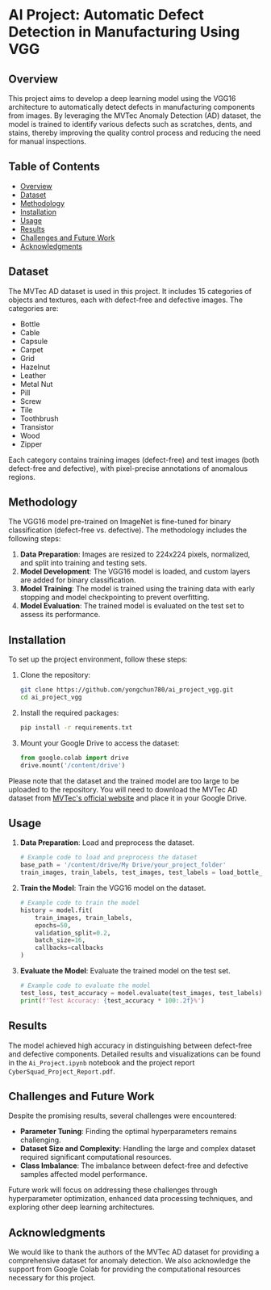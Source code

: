 # AI Project: Automatic Defect Detection in Manufacturing Using VGG

## Overview

This project aims to develop a deep learning model using the VGG16 architecture to automatically detect defects in manufacturing components from images. By leveraging the MVTec Anomaly Detection (AD) dataset, the model is trained to identify various defects such as scratches, dents, and stains, thereby improving the quality control process and reducing the need for manual inspections.

## Table of Contents

- [Overview](#overview)
- [Dataset](#dataset)
- [Methodology](#methodology)
- [Installation](#installation)
- [Usage](#usage)
- [Results](#results)
- [Challenges and Future Work](#challenges-and-future-work)
- [Acknowledgments](#acknowledgments)

## Dataset

The MVTec AD dataset is used in this project. It includes 15 categories of objects and textures, each with defect-free and defective images. The categories are:

- Bottle
- Cable
- Capsule
- Carpet
- Grid
- Hazelnut
- Leather
- Metal Nut
- Pill
- Screw
- Tile
- Toothbrush
- Transistor
- Wood
- Zipper

Each category contains training images (defect-free) and test images (both defect-free and defective), with pixel-precise annotations of anomalous regions.

## Methodology

The VGG16 model pre-trained on ImageNet is fine-tuned for binary classification (defect-free vs. defective). The methodology includes the following steps:

1. **Data Preparation**: Images are resized to 224x224 pixels, normalized, and split into training and testing sets.
2. **Model Development**: The VGG16 model is loaded, and custom layers are added for binary classification.
3. **Model Training**: The model is trained using the training data with early stopping and model checkpointing to prevent overfitting.
4. **Model Evaluation**: The trained model is evaluated on the test set to assess its performance.

## Installation

To set up the project environment, follow these steps:

1. Clone the repository:
   ```bash
   git clone https://github.com/yongchun780/ai_project_vgg.git
   cd ai_project_vgg
   ```

2. Install the required packages:
   ```bash
   pip install -r requirements.txt
   ```

3. Mount your Google Drive to access the dataset:
   ```python
   from google.colab import drive
   drive.mount('/content/drive')
   ```

Please note that the dataset and the trained model are too large to be uploaded to the repository. You will need to download the MVTec AD dataset from [MVTec's official website](https://www.mvtec.com/company/research/datasets/mvtec-ad) and place it in your Google Drive.

## Usage

1. **Data Preparation**: Load and preprocess the dataset.
   ```python
   # Example code to load and preprocess the dataset
   base_path = '/content/drive/My Drive/your_project_folder'
   train_images, train_labels, test_images, test_labels = load_bottle_data(base_path)
   ```

2. **Train the Model**: Train the VGG16 model on the dataset.
   ```python
   # Example code to train the model
   history = model.fit(
       train_images, train_labels,
       epochs=50,
       validation_split=0.2,
       batch_size=16,
       callbacks=callbacks
   )
   ```

3. **Evaluate the Model**: Evaluate the trained model on the test set.
   ```python
   # Example code to evaluate the model
   test_loss, test_accuracy = model.evaluate(test_images, test_labels)
   print(f'Test Accuracy: {test_accuracy * 100:.2f}%')
   ```

## Results

The model achieved high accuracy in distinguishing between defect-free and defective components. Detailed results and visualizations can be found in the `Ai_Project.ipynb` notebook and the project report `CyberSquad_Project_Report.pdf`.

## Challenges and Future Work

Despite the promising results, several challenges were encountered:
- **Parameter Tuning**: Finding the optimal hyperparameters remains challenging.
- **Dataset Size and Complexity**: Handling the large and complex dataset required significant computational resources.
- **Class Imbalance**: The imbalance between defect-free and defective samples affected model performance.

Future work will focus on addressing these challenges through hyperparameter optimization, enhanced data processing techniques, and exploring other deep learning architectures.

## Acknowledgments

We would like to thank the authors of the MVTec AD dataset for providing a comprehensive dataset for anomaly detection. We also acknowledge the support from Google Colab for providing the computational resources necessary for this project.
